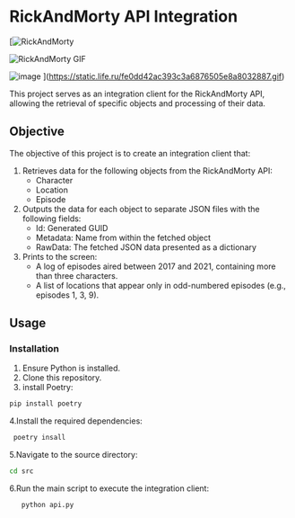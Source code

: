 # RickAndMorty API Integration

[![RickAndMorty](https://i.gifer.com/fyHf.gif)
<p>
    <img src="![image]([https://github.com/OleksandrBrusyltsev/RickAndMorty_API/assets/124603897/47d621f2-5618-4efc-9099-1a6009cbf50f](https://i.gifer.com/fyHf.gif))
" alt="RickAndMorty GIF">
</p>

![image](https://github.com/OleksandrBrusyltsev/RickAndMorty_API/assets/124603897/f9aad30b-5df5-4e91-9f58-d9ab387203a7)
](https://static.life.ru/fe0dd42ac393c3a6876505e8a8032887.gif)


This project serves as an integration client for the RickAndMorty API, allowing the retrieval of specific objects and processing of their data.

## Objective

The objective of this project is to create an integration client that:

1. Retrieves data for the following objects from the RickAndMorty API:
   - Character
   - Location
   - Episode
2. Outputs the data for each object to separate JSON files with the following fields:
   - Id: Generated GUID
   - Metadata: Name from within the fetched object
   - RawData: The fetched JSON data presented as a dictionary
3. Prints to the screen:
   - A log of episodes aired between 2017 and 2021, containing more than three characters.
   - A list of locations that appear only in odd-numbered episodes (e.g., episodes 1, 3, 9).

## Usage

### Installation

1. Ensure Python is installed.
2. Clone this repository.
3. install Poetry:
```bash
pip install poetry
```
4.Install the required dependencies:
   ```bash
    poetry insall
   ```
5.Navigate to the source directory:
```bash
cd src
```

6.Run the main script to execute the integration client:
 ```bash
    python api.py
   ```
